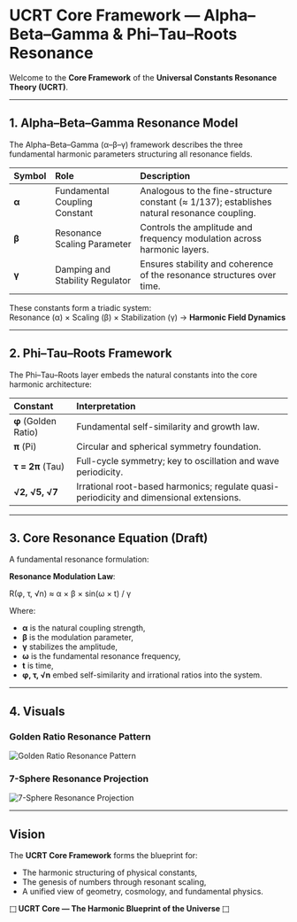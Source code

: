 # UCRT Core Framework — Alpha–Beta–Gamma & Phi–Tau–Roots Resonance

Welcome to the **Core Framework** of the **Universal Constants Resonance Theory (UCRT)**.

---

## 1. Alpha–Beta–Gamma Resonance Model

The Alpha–Beta–Gamma (α–β–γ) framework describes the three fundamental harmonic parameters structuring all resonance fields.

| Symbol      | Role                               | Description                                                                 |
|:------------|:-----------------------------------|:----------------------------------------------------------------------------|
| **α**       | Fundamental Coupling Constant      | Analogous to the fine-structure constant (≈ 1/137); establishes natural resonance coupling. |
| **β**       | Resonance Scaling Parameter        | Controls the amplitude and frequency modulation across harmonic layers.    |
| **γ**       | Damping and Stability Regulator    | Ensures stability and coherence of the resonance structures over time.     |

These constants form a triadic system:  
Resonance (α) × Scaling (β) × Stabilization (γ) → **Harmonic Field Dynamics**

---

## 2. Phi–Tau–Roots Framework

The Phi–Tau–Roots layer embeds the natural constants into the core harmonic architecture:

| Constant       | Interpretation                                                     |
|:---------------|:--------------------------------------------------------------------|
| **φ** (Golden Ratio) | Fundamental self-similarity and growth law.                          |
| **π** (Pi)           | Circular and spherical symmetry foundation.                        |
| **τ = 2π** (Tau)     | Full-cycle symmetry; key to oscillation and wave periodicity.        |
| **√2, √5, √7**       | Irrational root-based harmonics; regulate quasi-periodicity and dimensional extensions. |

---

## 3. Core Resonance Equation (Draft)

A fundamental resonance formulation:

**Resonance Modulation Law**:

R(φ, τ, √n) ≈ α × β × sin(ω × t) / γ

Where:
- **α** is the natural coupling strength,
- **β** is the modulation parameter,
- **γ** stabilizes the amplitude,
- **ω** is the fundamental resonance frequency,
- **t** is time,
- **φ, τ, √n** embed self-similarity and irrational ratios into the system.

---

## 4. Visuals

### Golden Ratio Resonance Pattern

![Golden Ratio Resonance Pattern](../UCRT_VISUALS/phi_resonance_pattern.png)

### 7-Sphere Resonance Projection

![7-Sphere Resonance Projection](../UCRT_VISUALS/sphere_7d_resonance.png)

---

## Vision

The **UCRT Core Framework** forms the blueprint for:
- The harmonic structuring of physical constants,
- The genesis of numbers through resonant scaling,
- A unified view of geometry, cosmology, and fundamental physics.

**⬚ UCRT Core — The Harmonic Blueprint of the Universe ⬚**
